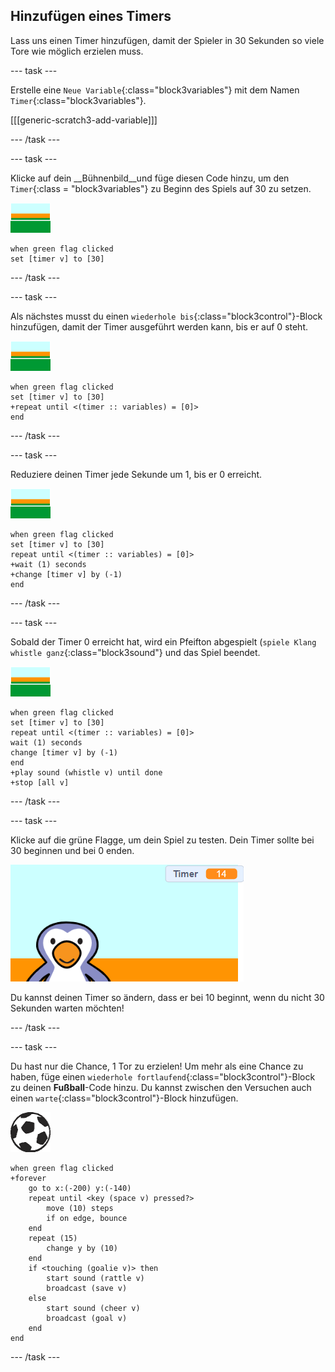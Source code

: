 ## Hinzufügen eines Timers

Lass uns einen Timer hinzufügen, damit der Spieler in 30 Sekunden so viele Tore wie möglich erzielen muss.

--- task ---

Erstelle eine `Neue Variable`{:class="block3variables"} mit dem Namen `Timer`{:class="block3variables"}.

[[[generic-scratch3-add-variable]]]

--- /task ---

--- task ---

Klicke auf dein __Bühnenbild__und füge diesen Code hinzu, um den `Timer`{:class = "block3variables"} zu Beginn des Spiels auf 30 zu setzen.

![Bühnenbild-Sprite](images/stage-sprite.png)

```blocks3
when green flag clicked
set [timer v] to [30]
```

--- /task ---

--- task ---

Als nächstes musst du einen `wiederhole bis`{:class="block3control"}-Block hinzufügen, damit der Timer ausgeführt werden kann, bis er auf 0 steht.

![Bühnenbild-Sprite](images/stage-sprite.png)

```blocks3
when green flag clicked
set [timer v] to [30]
+repeat until <(timer :: variables) = [0]>
end
```

--- /task ---

--- task ---

Reduziere deinen Timer jede Sekunde um 1, bis er 0 erreicht.

![Bühnenbild-Sprite](images/stage-sprite.png)

```blocks3
when green flag clicked
set [timer v] to [30]
repeat until <(timer :: variables) = [0]>
+wait (1) seconds
+change [timer v] by (-1)
end
```

--- /task ---

--- task ---

Sobald der Timer 0 erreicht hat, wird ein Pfeifton abgespielt (`spiele Klang whistle ganz`{:class="block3sound"} und das Spiel beendet.

![Bühnenbild-Sprite](images/stage-sprite.png)

```blocks3
when green flag clicked
set [timer v] to [30]
repeat until <(timer :: variables) = [0]>
wait (1) seconds
change [timer v] by (-1)
end
+play sound (whistle v) until done
+stop [all v]
```

--- /task ---

--- task ---

Klicke auf die grüne Flagge, um dein Spiel zu testen. Dein Timer sollte bei 30 beginnen und bei 0 enden.

![Screenshot](images/goalie-timer-test.png)

Du kannst deinen Timer so ändern, dass er bei 10 beginnt, wenn du nicht 30 Sekunden warten möchten!

--- /task ---

--- task ---

Du hast nur die Chance, 1 Tor zu erzielen! Um mehr als eine Chance zu haben, füge einen `wiederhole fortlaufend`{:class="block3control"}-Block zu deinen __Fußball__-Code hinzu. Du kannst zwischen den Versuchen auch einen `warte`{:class="block3control"}-Block hinzufügen.

![Fußball-Sprite](images/football-sprite.png)

```blocks3
when green flag clicked
+forever
    go to x:(-200) y:(-140)
    repeat until <key (space v) pressed?>
        move (10) steps
        if on edge, bounce
    end
    repeat (15)
        change y by (10)
    end
    if <touching (goalie v)> then
        start sound (rattle v)
        broadcast (save v)
    else
        start sound (cheer v)
        broadcast (goal v)
    end
end
```

--- /task ---

